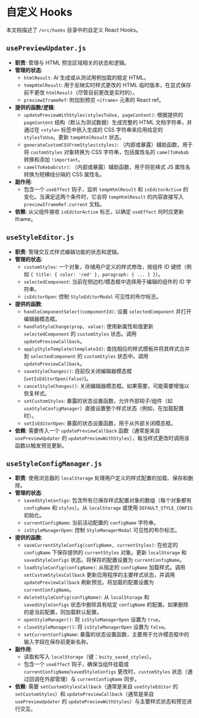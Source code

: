 # 自定义 Hooks

本文档描述了 `/src/hooks` 目录中的自定义 React Hooks。

## `usePreviewUpdater.js`

- **职责**: 管理与 HTML 预览区域相关的状态和逻辑。
- **管理的状态**:
  - `htmlResult`: AI 生成或从测试用例加载的稳定 HTML。
  - `tempHtmlResult`: 用于反映实时样式更改的 HTML 临时版本，在显式保存前不更改 `htmlResult`（尽管目前更改是实时的）。
  - `previewIframeRef`: 附加到预览 `<iframe>` 元素的 React ref。
- **提供的函数/逻辑**:
  - `updatePreviewWithStyles(stylesToUse, pageContent)`: 根据提供的 `pageContent` 结构（默认为测试数据）生成完整的 HTML 文档字符串，并通过在 `<style>` 标签中嵌入生成的 CSS 字符串来应用给定的 `stylesToUse`。更新 `tempHtmlResult` 状态。
  - `generateCustomCSSFromStyles(styles)`: （内部或暴露）辅助函数，用于将 `customStyles` 对象转换为 CSS 字符串，包括属性名的 `camelToKebab` 转换和添加 `!important`。
  - `camelToKebab(str)`: （内部或暴露）辅助函数，用于将驼峰式 JS 属性名转换为短横线分隔的 CSS 属性名。
- **副作用**:
  - 包含一个 `useEffect` 钩子，监听 `tempHtmlResult` 和 `isEditorActive` 的变化。当满足这两个条件时，它会将 `tempHtmlResult` 的内容直接写入 `previewIframeRef.current` 文档。
- **依赖**: 从父组件接收 `isEditorActive` 标志，以确定 `useEffect` 何时应更新 iframe。

## `useStyleEditor.js`

- **职责**: 管理交互式样式编辑功能的状态和逻辑。
- **管理的状态**:
  - `customStyles`: 一个对象，存储用户定义的样式修改，按组件 ID 键控（例如 `{ title: { color: 'red' }, paragraph: { ... } }`）。
  - `selectedComponent`: 当前在侧边栏/模态框中选择用于编辑的组件的 ID 字符串。
  - `isEditorOpen`: 控制 `StyleEditorModal` 可见性的布尔标志。
- **提供的函数**:
  - `handleComponentSelect(componentId)`: 设置 `selectedComponent` 并打开编辑器模态框。
  - `handleStyleChange(prop, value)`: 使用新属性和值更新 `selectedComponent` 的 `customStyles` 状态。调用 `updatePreviewCallback`。
  - `applyStyleTemplate(templateId)`: 查找相应的样式模板并将其样式合并到 `selectedComponent` 的 `customStyles` 状态中。调用 `updatePreviewCallback`。
  - `saveStyleChanges()`: 目前仅关闭编辑器模态框 (`setIsEditorOpen(false)`)。
  - `cancelStyleChanges()`: 关闭编辑器模态框。如果需要，可能需要增强以恢复样式。
  - `setCustomStyles`: 暴露的状态设置函数，允许外部钩子/组件（如 `useStyleConfigManager`）直接设置整个样式状态（例如，在加载配置时）。
  - `setIsEditorOpen`: 暴露的状态设置函数，用于从外部关闭模态框。
- **依赖**: 需要传入一个 `updatePreviewCallback` 函数（通常是来自 `usePreviewUpdater` 的 `updatePreviewWithStyles`），每当样式更改时调用该函数以触发预览更新。

## `useStyleConfigManager.js`

- **职责**: 使用浏览器的 `localStorage` 处理用户定义的样式配置的加载、保存和删除。
- **管理的状态**:
  - `savedStyleConfigs`: 包含所有已保存样式配置对象的数组（每个对象都有 `configName` 和 `styles`）。从 `localStorage` 或使用 `DEFAULT_STYLE_CONFIG` 初始化。
  - `currentConfigName`: 当前活动配置的 `configName` 字符串。
  - `isStyleManagerOpen`: 控制 `StyleManagerModal` 可见性的布尔标志。
- **提供的函数**:
  - `saveCurrentStyleConfig(configName, currentStyles)`: 在给定的 `configName` 下保存提供的 `currentStyles` 对象。更新 `localStorage` 和 `savedStyleConfigs` 状态。将保存的配置设置为 `currentConfigName`。
  - `loadStyleConfig(configName)`: 从指定的 `configName` 加载样式。调用 `setCustomStylesCallback` 更新应用程序的主要样式状态，并调用 `updatePreviewCallback` 刷新预览。将加载的配置设置为 `currentConfigName`。
  - `deleteStyleConfig(configName)`: 从 `localStorage` 和 `savedStyleConfigs` 状态中删除具有给定 `configName` 的配置。如果删除的是当前配置，则加载默认配置。
  - `openStyleManager()`: 将 `isStyleManagerOpen` 设置为 `true`。
  - `closeStyleManager()`: 将 `isStyleManagerOpen` 设置为 `false`。
  - `setCurrentConfigName`: 暴露的状态设置函数，主要用于允许模态框中的输入字段在保存前更新名称。
- **副作用**:
  - 读取和写入 `localStorage`（键：`buity_saved_styles`）。
  - 包含一个 `useEffect` 钩子，确保当组件挂载或 `currentConfigName`/`savedStyleConfigs` 更改时，`customStyles` 状态（通过回调在外部管理）与 `currentConfigName` 同步。
- **依赖**: 需要 `setCustomStylesCallback`（通常是来自 `useStyleEditor` 的 `setCustomStyles`）和 `updatePreviewCallback`（通常是来自 `usePreviewUpdater` 的 `updatePreviewWithStyles`）与主要样式状态和预览进行交互。 